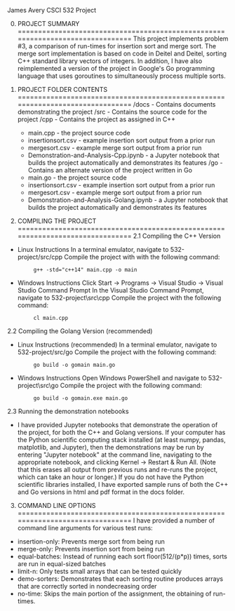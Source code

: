 James Avery
CSCI 532 Project


0. PROJECT SUMMARY
===============================================================================
      This project implements problem #3, a comparison of run-times for
insertion sort and merge sort. The merge sort implementation is based on code
in Deitel and Deitel, sorting C++ standard library vectors of integers. In
addition, I have also reimplemented a version of the project in Google's Go
programming language that uses goroutines to simultaneously process multiple
sorts.


1. PROJECT FOLDER CONTENTS
===============================================================================
/docs - Contains documents demonstrating the project
/src - Contains the source code for the project
   /cpp - Contains the project as assigned in C++
      - main.cpp - the project source code 
      - insertionsort.csv - example insertion sort output from a prior run
      - mergesort.csv - example merge sort output from a prior run
      - Demonstration-and-Analysis-Cpp.ipynb - a Jupyter notebook that builds
            the project automatically and demonstrates its features
   /go - Contains an alternate version of the project written in Go
      - main.go - the project source code
      - insertionsort.csv - example insertion sort output from a prior run
      - mergesort.csv - example merge sort output from a prior run
      - Demonstration-and-Analysis-Golang.ipynb - a Jupyter notebook that builds
            the project automatically and demonstrates its features


2. COMPILING THE PROJECT
===============================================================================
2.1 Compiling the C++ Version

 - Linux Instructions
      In a terminal emulator, navigate to 532-project/src/cpp
      Compile the project with with the following command:

            g++ -std="c++14" main.cpp -o main

 - Windows Instructions
      Click Start -> Programs -> Visual Studio -> Visual Studio Command Prompt
      In the Visual Studio Command Prompt, navigate to 532-project\src\cpp
      Compile the project with the following command:

            cl main.cpp

2.2 Compiling the Golang Version (recommended)

 - Linux Instructions (recommended)
      In a terminal emulator, navigate to 532-project/src/go
      Compile the project with the following command:
      
            go build -o gomain main.go
      
 - Windows Instructions
      Open Windows PowerShell and navigate to 532-project\src\go
      Compile the project with the following command:

            go build -o gomain.exe main.go

2.3 Running the demonstration notebooks
 - I have provided Jupyter notebooks that demonstrate the operation of the
      project, for both the C++ and Golang versions. If your computer has the
      Python scientific computing stack installed (at least numpy, pandas, 
      matplotlib, and Jupyter), then the demonstrations may be run by entering
      "Jupyter notebook" at the command line, navigating to the appropriate
      notebook, and clicking Kernel -> Restart & Run All. (Note that this
      erases all output from previous runs and re-runs the project, which can
      take an hour or longer.) If you do not have the Python scientific
      libraries installed, I have exported sample runs of both the C++ and Go
      versions in html and pdf format in the docs folder.


3. COMMAND LINE OPTIONS
===============================================================================
I have provided a number of command line arguments for various test runs:
 - insertion-only: Prevents merge sort from being run
 - merge-only: Prevents insertion sort from being run
 - equal-batches: Instead of running each sort floor(512/(p*p)) times, sorts
      are run in equal-sized batches
 - limit-n: Only tests small arrays that can be tested quickly
 - demo-sorters: Demonstrates that each sorting routine produces arrays that
      are correctly sorted in nondecreasing order
 - no-time: Skips the main portion of the assignment, the obtaining of
      run-times.
